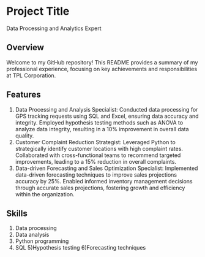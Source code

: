 
# Project Title

Data Processing and Analytics Expert

## Overview
Welcome to my GitHub repository! This README provides a summary of my professional experience, focusing on key achievements and responsibilities at TPL Corporation.

## Features

1) Data Processing and Analysis Specialist:
Conducted data processing for GPS tracking requests using SQL and Excel, ensuring data accuracy and integrity.
Employed hypothesis testing methods such as ANOVA to analyze data integrity, resulting in a 10% improvement in overall data quality.
2) Customer Complaint Reduction Strategist:
Leveraged Python to strategically identify customer locations with high complaint rates.
Collaborated with cross-functional teams to recommend targeted improvements, leading to a 15% reduction in overall complaints.
3) Data-driven Forecasting and Sales Optimization Specialist:
Implemented data-driven forecasting techniques to improve sales projections accuracy by 25%.
Enabled informed inventory management decisions through accurate sales projections, fostering growth and efficiency within the organization.

##  Skills
1) Data processing
2) Data analysis
3) Python programming
4) SQL
5)Hypothesis testing
6)Forecasting techniques
